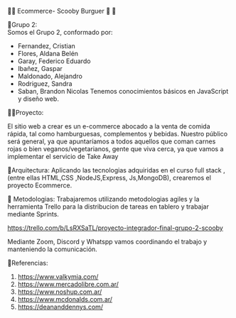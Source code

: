 🛒🌐 Ecommerce- Scooby Burguer :dog: :hamburger:

🤝Grupo 2:  
Somos el Grupo 2, conformado por:
- Fernandez, Cristian
- Flores, Aldana Belén
- Garay, Federico Eduardo
- Ibañez, Gaspar
- Maldonado, Alejandro
- Rodriguez, Sandra
- Saban, Brandon Nicolas
Tenemos conocimientos básicos en JavaScript y diseño web. 

👩‍💻Proyecto:

El sitio web a crear es un e-commerce abocado a la venta de comida rápida, tal como hamburguesas, complementos y bebidas. Nuestro público será general, ya que apuntaríamos a todos aquellos que coman carnes rojas o bien veganos/vegetarianos, gente que viva cerca, ya que vamos a implementar el servicio de Take Away

📐Arquitectura:
Aplicando las tecnologias adquiridas en el curso full stack ,(entre ellas HTML,CSS ,NodeJS,Express, Js,MongoDB), crearemos el proyecto Ecommerce.

:date: Metodologias:
Trabajaremos utilizando metodologias agiles y la herramienta Trello para la distribucion de tareas en tablero y trabajar mediante Sprints.

https://trello.com/b/LsRXSaTL/proyecto-integrador-final-grupo-2-scooby

Mediante Zoom, Discord y Whatspp vamos coordinando el trabajo y manteniendo la comunicación.

📝Referencias: 
1. https://www.valkymia.com/
2. https://www.mercadolibre.com.ar/
3. https://www.noshup.com.ar/
4. https://www.mcdonalds.com.ar/
5. https://deananddennys.com/
